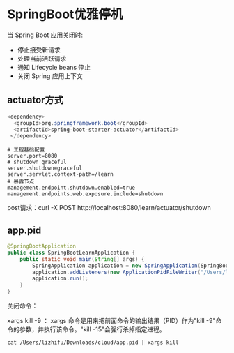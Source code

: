 # SpringBoot优雅停机

当 Spring Boot 应用关闭时:

- 停止接受新请求
- 处理当前活跃请求
- 通知 Lifecycle beans 停止
- 关闭 Spring 应用上下文

## actuator方式

```java
<dependency>
  <groupId>org.springframework.boot</groupId>
  <artifactId>spring-boot-starter-actuator</artifactId>
 </dependency>
```

```properties
# 工程基础配置
server.port=8080
# shutdown graceful
server.shutdown=graceful
server.servlet.context-path=/learn
# 暴露节点
management.endpoint.shutdown.enabled=true
management.endpoints.web.exposure.include=shutdown
```

post请求：curl -X POST http://localhost:8080/learn/actuator/shutdown

## app.pid

```java
@SpringBootApplication
public class SpringBootLearnApplication {
    public static void main(String[] args) {
        SpringApplication application = new SpringApplication(SpringBootLearnApplication.class);
        application.addListeners(new ApplicationPidFileWriter("/Users/lizhifu/Downloads/cloud/app.pid"));
        application.run();
    }
}
```

关闭命令：

xargs kill -9 ： xargs 命令是用来把前面命令的输出结果（PID）作为"kill -9"命令的参数，并执行该命令。"kill -15"会强行杀掉指定进程。 

```shell
cat /Users/lizhifu/Downloads/cloud/app.pid | xargs kill
```

